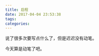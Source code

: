 ```yaml
---
title: 启程
date: 2017-04-04 23:53:38
tags: 
categories:
---
```

说了很多次要写点什么了，但是迟迟没有动笔。

<!-- more -->

今天算是动笔了吧。


